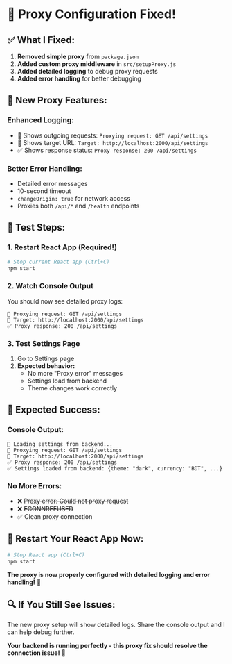# 🔧 Proxy Configuration Fixed!

## ✅ **What I Fixed:**

1. **Removed simple proxy** from `package.json`
2. **Added custom proxy middleware** in `src/setupProxy.js`
3. **Added detailed logging** to debug proxy requests
4. **Added error handling** for better debugging

## 🎯 **New Proxy Features:**

### **Enhanced Logging:**
- 🚀 Shows outgoing requests: `Proxying request: GET /api/settings`
- 🎯 Shows target URL: `Target: http://localhost:2000/api/settings`
- ✅ Shows response status: `Proxy response: 200 /api/settings`

### **Better Error Handling:**
- Detailed error messages
- 10-second timeout
- `changeOrigin: true` for network access
- Proxies both `/api/*` and `/health` endpoints

## 🧪 **Test Steps:**

### **1. Restart React App** (Required!)
```bash
# Stop current React app (Ctrl+C)
npm start
```

### **2. Watch Console Output**
You should now see detailed proxy logs:
```
🚀 Proxying request: GET /api/settings
🎯 Target: http://localhost:2000/api/settings
✅ Proxy response: 200 /api/settings
```

### **3. Test Settings Page**
1. Go to Settings page
2. **Expected behavior:**
   - No more "Proxy error" messages
   - Settings load from backend
   - Theme changes work correctly

## 🎯 **Expected Success:**

### **Console Output:**
```
🔄 Loading settings from backend...
🚀 Proxying request: GET /api/settings
🎯 Target: http://localhost:2000/api/settings
✅ Proxy response: 200 /api/settings
✅ Settings loaded from backend: {theme: "dark", currency: "BDT", ...}
```

### **No More Errors:**
- ❌ ~~Proxy error: Could not proxy request~~
- ❌ ~~ECONNREFUSED~~
- ✅ Clean proxy connection

## 🚀 **Restart Your React App Now:**

```bash
# Stop React app (Ctrl+C)
npm start
```

**The proxy is now properly configured with detailed logging and error handling!** 🎯

## 🔍 **If You Still See Issues:**

The new proxy setup will show detailed logs. Share the console output and I can help debug further.

**Your backend is running perfectly - this proxy fix should resolve the connection issue!** 🚀
